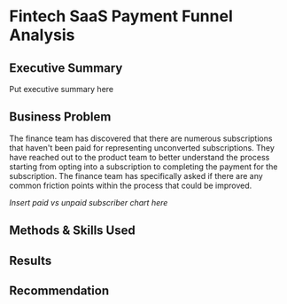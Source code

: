 # Fintech SaaS Payment Funnel Analysis

## Executive Summary

Put executive summary here

## Business Problem

The finance team has discovered that there are numerous subscriptions that haven't been paid for representing unconverted subscriptions. They have reached out to the product team to better understand the process starting from opting into a subscription to completing the payment for the subscription. The finance team has specifically asked if there are any common friction points within the process that could be improved.

*Insert paid vs unpaid subscriber chart here*

## Methods & Skills Used

## Results 

## Recommendation

